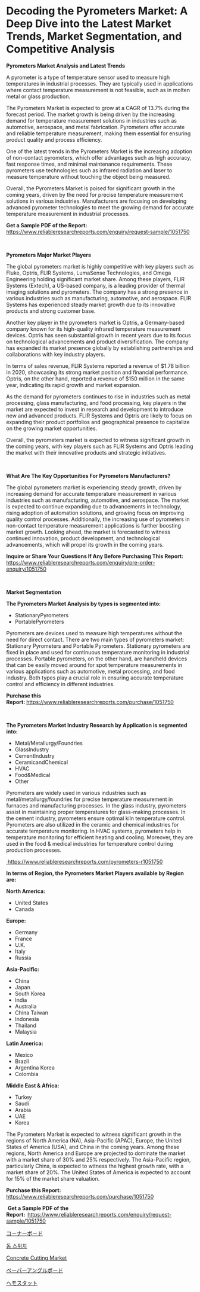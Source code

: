 <p><h1>Decoding the Pyrometers Market: A Deep Dive into the Latest Market Trends, Market Segmentation, and Competitive Analysis</h1></p><p><strong>Pyrometers Market Analysis and Latest Trends</strong></p>
<p><p>A pyrometer is a type of temperature sensor used to measure high temperatures in industrial processes. They are typically used in applications where contact temperature measurement is not feasible, such as in molten metal or glass production.</p><p>The Pyrometers Market is expected to grow at a CAGR of 13.7% during the forecast period. The market growth is being driven by the increasing demand for temperature measurement solutions in industries such as automotive, aerospace, and metal fabrication. Pyrometers offer accurate and reliable temperature measurement, making them essential for ensuring product quality and process efficiency.</p><p>One of the latest trends in the Pyrometers Market is the increasing adoption of non-contact pyrometers, which offer advantages such as high accuracy, fast response times, and minimal maintenance requirements. These pyrometers use technologies such as infrared radiation and laser to measure temperature without touching the object being measured.</p><p>Overall, the Pyrometers Market is poised for significant growth in the coming years, driven by the need for precise temperature measurement solutions in various industries. Manufacturers are focusing on developing advanced pyrometer technologies to meet the growing demand for accurate temperature measurement in industrial processes.</p></p>
<p><strong>Get a Sample PDF of the Report:&nbsp;</strong> <a href="https://www.reliableresearchreports.com/enquiry/request-sample/1051750">https://www.reliableresearchreports.com/enquiry/request-sample/1051750</a></p>
<p>&nbsp;</p>
<p><strong>Pyrometers Major Market Players</strong></p>
<p><p>The global pyrometers market is highly competitive with key players such as Fluke, Optris, FLIR Systems, LumaSense Technologies, and Omega Engineering holding significant market share. Among these players, FLIR Systems (Extech), a US-based company, is a leading provider of thermal imaging solutions and pyrometers. The company has a strong presence in various industries such as manufacturing, automotive, and aerospace. FLIR Systems has experienced steady market growth due to its innovative products and strong customer base.</p><p>Another key player in the pyrometers market is Optris, a Germany-based company known for its high-quality infrared temperature measurement devices. Optris has seen substantial growth in recent years due to its focus on technological advancements and product diversification. The company has expanded its market presence globally by establishing partnerships and collaborations with key industry players.</p><p>In terms of sales revenue, FLIR Systems reported a revenue of $1.78 billion in 2020, showcasing its strong market position and financial performance. Optris, on the other hand, reported a revenue of $150 million in the same year, indicating its rapid growth and market expansion.</p><p>As the demand for pyrometers continues to rise in industries such as metal processing, glass manufacturing, and food processing, key players in the market are expected to invest in research and development to introduce new and advanced products. FLIR Systems and Optris are likely to focus on expanding their product portfolios and geographical presence to capitalize on the growing market opportunities.</p><p>Overall, the pyrometers market is expected to witness significant growth in the coming years, with key players such as FLIR Systems and Optris leading the market with their innovative products and strategic initiatives.</p></p>
<p>&nbsp;</p>
<p><strong>What Are The Key Opportunities For Pyrometers Manufacturers?</strong></p>
<p><p>The global pyrometers market is experiencing steady growth, driven by increasing demand for accurate temperature measurement in various industries such as manufacturing, automotive, and aerospace. The market is expected to continue expanding due to advancements in technology, rising adoption of automation solutions, and growing focus on improving quality control processes. Additionally, the increasing use of pyrometers in non-contact temperature measurement applications is further boosting market growth. Looking ahead, the market is forecasted to witness continued innovation, product development, and technological advancements, which will propel its growth in the coming years.</p></p>
<p><strong>Inquire or Share Your Questions If Any Before Purchasing This Report:</strong> <a href="https://www.reliableresearchreports.com/enquiry/pre-order-enquiry/1051750">https://www.reliableresearchreports.com/enquiry/pre-order-enquiry/1051750</a></p>
<p>&nbsp;</p>
<p><strong>Market Segmentation</strong></p>
<p><strong>The Pyrometers Market Analysis by types is segmented into:</strong></p>
<p><ul><li>StationaryPyrometers</li><li>PortablePyrometers</li></ul></p>
<p><p>Pyrometers are devices used to measure high temperatures without the need for direct contact. There are two main types of pyrometers market: Stationary Pyrometers and Portable Pyrometers. Stationary pyrometers are fixed in place and used for continuous temperature monitoring in industrial processes. Portable pyrometers, on the other hand, are handheld devices that can be easily moved around for spot temperature measurements in various applications such as automotive, metal processing, and food industry. Both types play a crucial role in ensuring accurate temperature control and efficiency in different industries.</p></p>
<p><strong>Purchase this Report:&nbsp;</strong><a href="https://www.reliableresearchreports.com/purchase/1051750">https://www.reliableresearchreports.com/purchase/1051750</a></p>
<p>&nbsp;</p>
<p><strong>The Pyrometers Market Industry Research by Application is segmented into:</strong></p>
<p><ul><li>Metal/Metallurgy/Foundries</li><li>GlassIndustry</li><li>CementIndustry</li><li>CeramicandChemical</li><li>HVAC</li><li>Food&Medical</li><li>Other</li></ul></p>
<p><p>Pyrometers are widely used in various industries such as metal/metallurgy/foundries for precise temperature measurement in furnaces and manufacturing processes. In the glass industry, pyrometers assist in maintaining proper temperatures for glass-making processes. In the cement industry, pyrometers ensure optimal kiln temperature control. Pyrometers are also utilized in the ceramic and chemical industries for accurate temperature monitoring. In HVAC systems, pyrometers help in temperature monitoring for efficient heating and cooling. Moreover, they are used in the food & medical industries for temperature control during production processes.</p></p>
<p><a href="https://www.reliableresearchreports.com/pyrometers-r1051750">&nbsp;https://www.reliableresearchreports.com/pyrometers-r1051750</a></p>
<p><strong>In terms of Region, the Pyrometers Market Players available by Region are:</strong></p>
<p>
    <p> <strong> North America: </strong>
        <ul>
            <li>United States</li>
            <li>Canada</li>
        </ul>
        </p> 
    <p> <strong> Europe: </strong>
        <ul>
            <li>Germany</li>
            <li>France</li>
            <li>U.K.</li>
            <li>Italy</li>
            <li>Russia</li>
        </ul>
        </p> 
    <p> <strong> Asia-Pacific: </strong>
        <ul>
            <li>China</li>
            <li>Japan</li>
            <li>South Korea</li>
            <li>India</li>
            <li>Australia</li>
            <li>China Taiwan</li>
            <li>Indonesia</li>
            <li>Thailand</li>
            <li>Malaysia</li>
        </ul>
        </p> 
    <p> <strong> Latin America: </strong>
        <ul>
            <li>Mexico</li>
            <li>Brazil</li>
            <li>Argentina Korea</li>
            <li>Colombia</li>
        </ul>
        </p> 
    <p> <strong> Middle East & Africa: </strong>
        <ul>
            <li>Turkey</li>
            <li>Saudi</li>
            <li>Arabia</li>
            <li>UAE</li>
            <li>Korea</li>
        </ul>
    </p>
    </p>
<p><p>The Pyrometers Market is expected to witness significant growth in the regions of North America (NA), Asia-Pacific (APAC), Europe, the United States of America (USA), and China in the coming years. Among these regions, North America and Europe are projected to dominate the market with a market share of 30% and 25% respectively. The Asia-Pacific region, particularly China, is expected to witness the highest growth rate, with a market share of 20%. The United States of America is expected to account for 15% of the market share valuation.</p></p>
<p><strong>Purchase this Report: </strong><a href="https://www.reliableresearchreports.com/purchase/1051750">https://www.reliableresearchreports.com/purchase/1051750</a></p>
<p>&nbsp;<strong>Get a Sample PDF of the Report:&nbsp;&nbsp;</strong><a href="https://www.reliableresearchreports.com/enquiry/request-sample/1051750">https://www.reliableresearchreports.com/enquiry/request-sample/1051750</a></p>
<p><strong></strong></p>
<p><p><a href="https://github.com/cbigkbh02719/Market-Research-Report-List-1/blob/main/147205926421.md">コーナーボード</a></p><p><a href="https://medium.com/@johnsonlowe2023_38650/%EB%8F%94-%EC%8A%A4%EC%9C%84%EC%B9%98-%EC%8B%9C%EC%9E%A5-%EB%B6%84%EC%84%9D-%EA%B8%80%EB%A1%9C%EB%B2%8C-%EC%82%B0%EC%97%85-%EC%A0%84%EB%A7%9D-%EB%B0%8F-%EC%98%88%EC%B8%A1-2024%EB%85%84%EB%B6%80%ED%84%B0-2031%EB%85%84-967e1435dd43">돔 스위치</a></p><p><a href="https://github.com/Glendatilghmankmgz0rbhwpy/Market-Research-Report-List-2/blob/main/concrete-cutting-market.md">Concrete Cutting Market</a></p><p><a href="https://github.com/ReganWisoky2023/Market-Research-Report-List-1/blob/main/300234026422.md">ペーパーアングルボード</a></p><p><a href="https://medium.com/@mookiesville/%E6%AD%A2%E8%A1%80%E5%89%A4%E5%B8%82%E5%A0%B4-%E5%B8%82%E5%A0%B4cagr-%E5%B8%82%E5%A0%B4%E5%8B%95%E5%90%91-%E6%88%90%E9%95%B7%E6%88%A6%E7%95%A5%E3%81%AB%E9%96%A2%E3%81%99%E3%82%8B%E6%B4%9E%E5%AF%9F-cb9924c0eb4e">ヘモスタット</a></p></p>